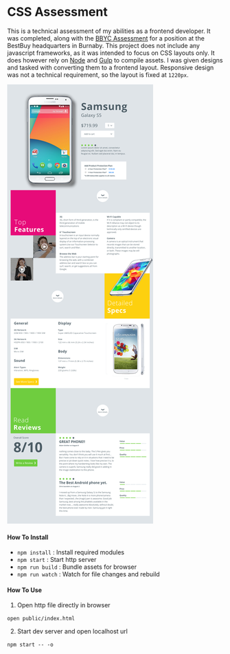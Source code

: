 # CSS Assessment

This is a technical assessment of my abilities as a frontend developer.
It was completed, along with the [BBYC Assessment] for a position at the BestBuy headquarters in Burnaby.
This project does not include any javascript frameworks, as it was intended to focus on CSS layouts only.
It does however rely on [Node] and [Gulp] to compile assets.
I was given designs and tasked with converting them to a frontend layout.
Responsive design was not a technical requirement, so the layout is fixed at `1220px`.

![](screenshot.png)

#### How To Install

* `npm install` : Install required modules
* `npm start` : Start http server
* `npm run build` : Bundle assets for browser
* `npm run watch` : Watch for file changes and rebuild

#### How To Use

1. Open http file directly in browser
```
open public/index.html
```

2. Start dev server and open localhost url
```
npm start -- -o
```

[Node]: https://nodejs.org/
[Gulp]: https://gulpjs.com/
[BBYC Assessment]: https://github.com/jabes/bbyc-assessment
